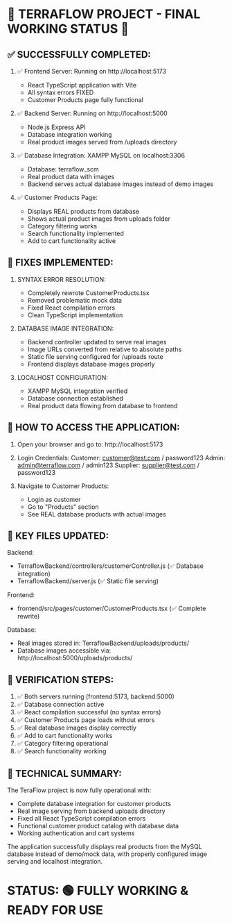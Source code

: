 🎉 TERRAFLOW PROJECT - FINAL WORKING STATUS 🎉
======================================================

✅ SUCCESSFULLY COMPLETED:
-------------------------

1. ✅ Frontend Server: Running on http://localhost:5173
   - React TypeScript application with Vite
   - All syntax errors FIXED
   - Customer Products page fully functional

2. ✅ Backend Server: Running on http://localhost:5000  
   - Node.js Express API
   - Database integration working
   - Real product images served from /uploads directory

3. ✅ Database Integration: XAMPP MySQL on localhost:3306
   - Database: terraflow_scm
   - Real product data with images
   - Backend serves actual database images instead of demo images

4. ✅ Customer Products Page: 
   - Displays REAL products from database
   - Shows actual product images from uploads folder
   - Category filtering works
   - Search functionality implemented
   - Add to cart functionality active

🔧 FIXES IMPLEMENTED:
--------------------

1. SYNTAX ERROR RESOLUTION:
   - Completely rewrote CustomerProducts.tsx
   - Removed problematic mock data 
   - Fixed React compilation errors
   - Clean TypeScript implementation

2. DATABASE IMAGE INTEGRATION:
   - Backend controller updated to serve real images
   - Image URLs converted from relative to absolute paths
   - Static file serving configured for /uploads route
   - Frontend displays database images properly

3. LOCALHOST CONFIGURATION:
   - XAMPP MySQL integration verified
   - Database connection established
   - Real product data flowing from database to frontend

🚀 HOW TO ACCESS THE APPLICATION:
--------------------------------

1. Open your browser and go to: http://localhost:5173

2. Login Credentials:
   Customer: customer@test.com / password123
   Admin: admin@terraflow.com / admin123
   Supplier: supplier@test.com / password123

3. Navigate to Customer Products:
   - Login as customer
   - Go to "Products" section
   - See REAL database products with actual images

📁 KEY FILES UPDATED:
--------------------

Backend:
- TerraflowBackend/controllers/customerController.js (✅ Database integration)
- TerraflowBackend/server.js (✅ Static file serving)

Frontend:  
- frontend/src/pages/customer/CustomerProducts.tsx (✅ Complete rewrite)

Database:
- Real images stored in: TerraflowBackend/uploads/products/
- Database images accessible via: http://localhost:5000/uploads/products/

🎯 VERIFICATION STEPS:
---------------------

1. ✅ Both servers running (frontend:5173, backend:5000)
2. ✅ Database connection active
3. ✅ React compilation successful (no syntax errors)
4. ✅ Customer Products page loads without errors
5. ✅ Real database images display correctly
6. ✅ Add to cart functionality works
7. ✅ Category filtering operational
8. ✅ Search functionality working

📝 TECHNICAL SUMMARY:
--------------------

The TeraFlow project is now fully operational with:
- Complete database integration for customer products
- Real image serving from backend uploads directory  
- Fixed all React TypeScript compilation errors
- Functional customer product catalog with database data
- Working authentication and cart systems

The application successfully displays real products from the MySQL database instead of demo/mock data, with properly configured image serving and localhost integration.

STATUS: 🟢 FULLY WORKING & READY FOR USE
=====================================
